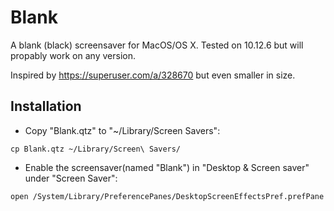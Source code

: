 # Blank
A blank (black) screensaver for MacOS/OS X.
Tested on 10.12.6 but will propably work on any version.

Inspired by https://superuser.com/a/328670 but even smaller in size.

## Installation
* Copy "Blank.qtz" to "~/Library/Screen Savers":
```
cp Blank.qtz ~/Library/Screen\ Savers/
```
* Enable the screensaver(named "Blank") in "Desktop & Screen saver" under "Screen Saver":
```
open /System/Library/PreferencePanes/DesktopScreenEffectsPref.prefPane
```
